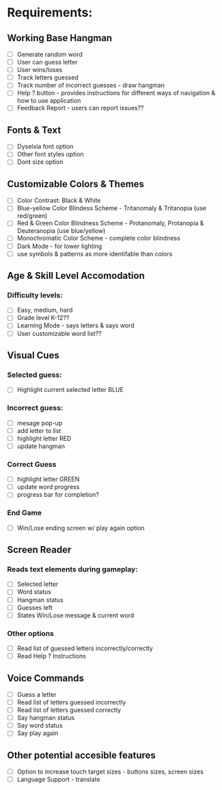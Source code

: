 # Requirements:
## Working Base Hangman
  - [ ] Generate random word
  - [ ] User can guess letter
  - [ ] User wins/loses
  - [ ] Track letters guessed
  - [ ] Track number of incorrect guesses - draw hangman
  - [ ] Help ? button - provides instructions for different ways of navigation & how to use application
  - [ ] Feedback Report - users can report issues??

## Fonts & Text
  - [ ] Dyselxia font option
  - [ ] Other font styles option
  - [ ] Dont size option

## Customizable Colors & Themes
  - [ ] Color Contrast: Black & White
  - [ ] Blue-yellow Color Blindess Scheme - Tritanomaly & Tritanopia (use red/green)
  - [ ] Red & Green Color Blindness Scheme - Protanomaly, Protanopia & Deuteranopia (use blue/yellow)
  - [ ] Monochromatic Color Scheme - complete color blindness
  - [ ] Dark Mode - for lower lighting
  - [ ] use symbols & patterns as more identifable than colors  

## Age & Skill Level Accomodation
### Difficulty levels:
  - [ ] Easy, medium, hard
  - [ ] Grade level K-12??
  - [ ] Learning Mode - says letters & says word
  - [ ] User customizable word list??

## Visual Cues
### Selected guess:
  - [ ] Highlight current selected letter BLUE
### Incorrect guess:
  - [ ] mesage pop-up
  - [ ] add letter to list
  - [ ] highlight letter RED
  - [ ] update hangman
### Correct Guess
  - [ ] highlight letter GREEN
  - [ ] update word progress
  - [ ] progress bar for completion?
### End Game
- [ ] Win/Lose ending screen w/ play again option

## Screen Reader
### Reads text elements during gameplay:
  - [ ] Selected letter
  - [ ] Word status
  - [ ] Hangman status
  - [ ] Guesses left
  - [ ] States Win/Lose message & current word
### Other options
  - [ ] Read list of guessed letters incorrectly/correctly
  - [ ] Read Help ? Instructions

## Voice Commands
- [ ] Guess a letter
- [ ] Read list of letters guessed incorrectly
- [ ] Read list of letters guessed correctly
- [ ] Say hangman status
- [ ] Say word status
- [ ] Say play again
## Other potential accesible features
- [ ] Option to increase touch target sizes - buttons sizes, screen sizes
- [ ] Language Support - translate
